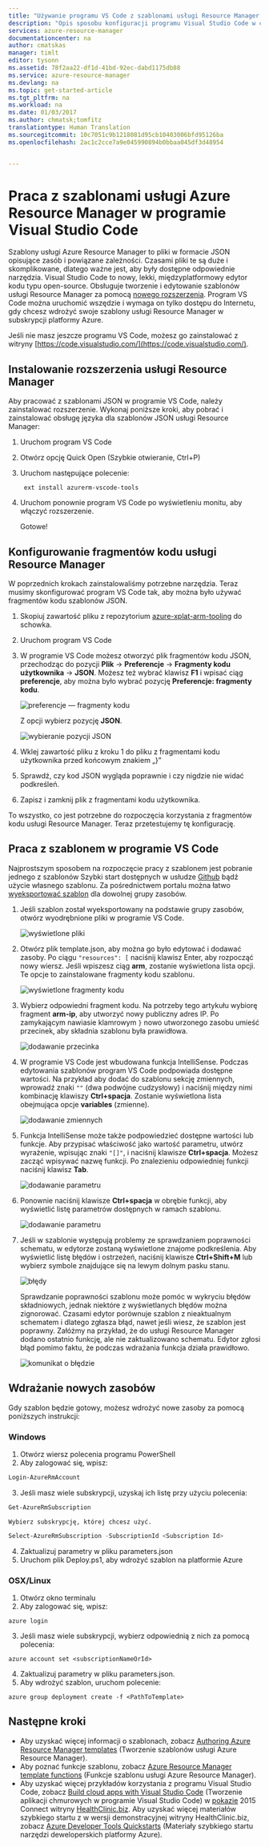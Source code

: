 ```yaml
---
title: "Używanie programu VS Code z szablonami usługi Resource Manager | Microsoft Docs"
description: "Opis sposobu konfiguracji programu Visual Studio Code w celu tworzenia szablonów usługi Azure Resource Manager."
services: azure-resource-manager
documentationcenter: na
author: cmatskas
manager: timlt
editor: tysonn
ms.assetid: 78f2aa22-df1d-41bd-92ec-dabd1175db88
ms.service: azure-resource-manager
ms.devlang: na
ms.topic: get-started-article
ms.tgt_pltfrm: na
ms.workload: na
ms.date: 01/03/2017
ms.author: chmatsk;tomfitz
translationtype: Human Translation
ms.sourcegitcommit: 10c7051c9b1218081d95cb10403006bfd95126ba
ms.openlocfilehash: 2ac1c2cce7a9e045990894b0bbaa045df3d48954


---
```

# <a name="working-with-azure-resource-manager-templates-in-visual-studio-code"></a>Praca z szablonami usługi Azure Resource Manager w programie Visual Studio Code
Szablony usługi Azure Resource Manager to pliki w formacie JSON opisujące zasób i powiązane zależności. Czasami pliki te są duże i skomplikowane, dlatego ważne jest, aby były dostępne odpowiednie narzędzia. Visual Studio Code to nowy, lekki, międzyplatformowy edytor kodu typu open-source. Obsługuje tworzenie i edytowanie szablonów usługi Resource Manager za pomocą [nowego rozszerzenia](https://marketplace.visualstudio.com/items?itemName=msazurermtools.azurerm-vscode-tools). Program VS Code można uruchomić wszędzie i wymaga on tylko dostępu do Internetu, gdy chcesz wdrożyć swoje szablony usługi Resource Manager w subskrypcji platformy Azure.

Jeśli nie masz jeszcze programu VS Code, możesz go zainstalować z witryny [https://code.visualstudio.com/](https://code.visualstudio.com/).

## <a name="install-the-resource-manager-extension"></a>Instalowanie rozszerzenia usługi Resource Manager
Aby pracować z szablonami JSON w programie VS Code, należy zainstalować rozszerzenie. Wykonaj poniższe kroki, aby pobrać i zainstalować obsługę języka dla szablonów JSON usługi Resource Manager:

1. Uruchom program VS Code 
2. Otwórz opcję Quick Open (Szybkie otwieranie, Ctrl+P) 
3. Uruchom następujące polecenie: 
   
        ext install azurerm-vscode-tools
4. Uruchom ponownie program VS Code po wyświetleniu monitu, aby włączyć rozszerzenie. 
   
   Gotowe!

## <a name="set-up-resource-manager-snippets"></a>Konfigurowanie fragmentów kodu usługi Resource Manager
W poprzednich krokach zainstalowaliśmy potrzebne narzędzia. Teraz musimy skonfigurować program VS Code tak, aby można było używać fragmentów kodu szablonów JSON.

1. Skopiuj zawartość pliku z repozytorium [azure-xplat-arm-tooling](https://raw.githubusercontent.com/Azure/azure-xplat-arm-tooling/master/VSCode/armsnippets.json) do schowka.
2. Uruchom program VS Code 
3. W programie VS Code możesz otworzyć plik fragmentów kodu JSON, przechodząc do pozycji **Plik** -> **Preferencje** -> **Fragmenty kodu użytkownika** -> **JSON**. Możesz też wybrać klawisz **F1** i wpisać ciąg **preferencje**, aby można było wybrać pozycję **Preferencje: fragmenty kodu**.
   
    ![preferencje — fragmenty kodu](./media/resource-manager-vs-code/preferences-snippets.png)
   
    Z opcji wybierz pozycję **JSON**.
   
    ![wybieranie pozycji JSON](./media/resource-manager-vs-code/select-json.png)
4. Wklej zawartość pliku z kroku 1 do pliku z fragmentami kodu użytkownika przed końcowym znakiem „}” 
5. Sprawdź, czy kod JSON wygląda poprawnie i czy nigdzie nie widać podkreśleń. 
6. Zapisz i zamknij plik z fragmentami kodu użytkownika.

To wszystko, co jest potrzebne do rozpoczęcia korzystania z fragmentów kodu usługi Resource Manager. Teraz przetestujemy tę konfigurację.

## <a name="work-with-template-in-vs-code"></a>Praca z szablonem w programie VS Code
Najprostszym sposobem na rozpoczęcie pracy z szablonem jest pobranie jednego z szablonów Szybki start dostępnych w usłudze [Github](https://github.com/Azure/azure-quickstart-templates) bądź użycie własnego szablonu. Za pośrednictwem portalu można łatwo [wyeksportować szablon](resource-manager-export-template.md) dla dowolnej grupy zasobów. 

1. Jeśli szablon został wyeksportowany na podstawie grupy zasobów, otwórz wyodrębnione pliki w programie VS Code.
   
    ![wyświetlone pliki](./media/resource-manager-vs-code/show-files.png)
2. Otwórz plik template.json, aby można go było edytować i dodawać zasoby. Po ciągu `"resources": [` naciśnij klawisz Enter, aby rozpocząć nowy wiersz. Jeśli wpiszesz ciąg **arm**, zostanie wyświetlona lista opcji. Te opcje to zainstalowane fragmenty kodu szablonu. 
   
    ![wyświetlone fragmenty kodu](./media/resource-manager-vs-code/type-snippets.png)
3. Wybierz odpowiedni fragment kodu. Na potrzeby tego artykułu wybiorę fragment **arm-ip**, aby utworzyć nowy publiczny adres IP. Po zamykającym nawiasie klamrowym `}` nowo utworzonego zasobu umieść przecinek, aby składnia szablonu była prawidłowa.
   
     ![dodawanie przecinka](./media/resource-manager-vs-code/add-comma.png)
4. W programie VS Code jest wbudowana funkcja IntelliSense. Podczas edytowania szablonów program VS Code podpowiada dostępne wartości. Na przykład aby dodać do szablonu sekcję zmiennych, wprowadź znaki `""` (dwa podwójne cudzysłowy) i naciśnij między nimi kombinację klawiszy **Ctrl+spacja**. Zostanie wyświetlona lista obejmująca opcje **variables** (zmienne).
   
    ![dodawanie zmiennych](./media/resource-manager-vs-code/add-variables.png)
5. Funkcja IntelliSense może także podpowiedzieć dostępne wartości lub funkcje. Aby przypisać właściwość jako wartość parametru, utwórz wyrażenie, wpisując znaki `"[]"`, i naciśnij klawisze **Ctrl+spacja**. Możesz zacząć wpisywać nazwę funkcji. Po znalezieniu odpowiedniej funkcji naciśnij klawisz **Tab**.
   
    ![dodawanie parametru](./media/resource-manager-vs-code/select-parameters.png)
6. Ponownie naciśnij klawisze **Ctrl+spacja** w obrębie funkcji, aby wyświetlić listę parametrów dostępnych w ramach szablonu.
   
    ![dodawanie parametru](./media/resource-manager-vs-code/select-avail-parameters.png)
7. Jeśli w szablonie występują problemy ze sprawdzaniem poprawności schematu, w edytorze zostaną wyświetlone znajome podkreślenia. Aby wyświetlić listę błędów i ostrzeżeń, naciśnij klawisze **Ctrl+Shift+M** lub wybierz symbole znajdujące się na lewym dolnym pasku stanu.
   
    ![błędy](./media/resource-manager-vs-code/errors.png)
   
    Sprawdzanie poprawności szablonu może pomóc w wykryciu błędów składniowych, jednak niektóre z wyświetlanych błędów można zignorować. Czasami edytor porównuje szablon z nieaktualnym schematem i dlatego zgłasza błąd, nawet jeśli wiesz, że szablon jest poprawny. Załóżmy na przykład, że do usługi Resource Manager dodano ostatnio funkcję, ale nie zaktualizowano schematu. Edytor zgłosi błąd pomimo faktu, że podczas wdrażania funkcja działa prawidłowo.
   
    ![komunikat o błędzie](./media/resource-manager-vs-code/unrecognized-function.png)

## <a name="deploy-your-new-resources"></a>Wdrażanie nowych zasobów
Gdy szablon będzie gotowy, możesz wdrożyć nowe zasoby za pomocą poniższych instrukcji: 

### <a name="windows"></a>Windows
1. Otwórz wiersz polecenia programu PowerShell 
2. Aby zalogować się, wpisz: 
   
  ```powershell
  Login-AzureRmAccount
  ```

3. Jeśli masz wiele subskrypcji, uzyskaj ich listę przy użyciu polecenia:

  ```powershell 
  Get-AzureRmSubscription
  ```
   
    Wybierz subskrypcję, której chcesz użyć.

  ```powershell
  Select-AzureRmSubscription -SubscriptionId <Subscription Id>
  ```

4. Zaktualizuj parametry w pliku parameters.json
5. Uruchom plik Deploy.ps1, aby wdrożyć szablon na platformie Azure

### <a name="osxlinux"></a>OSX/Linux
1. Otwórz okno terminalu 
2. Aby zalogować się, wpisz:

  ```azurecli
  azure login
  ```

3. Jeśli masz wiele subskrypcji, wybierz odpowiednią z nich za pomocą polecenia:

  ```azurecli
  azure account set <subscriptionNameOrId> 
  ```

4. Zaktualizuj parametry w pliku parameters.json.
5. Aby wdrożyć szablon, uruchom polecenie:

  ```azurecli 
  azure group deployment create -f <PathToTemplate>
  ``` 

## <a name="next-steps"></a>Następne kroki
* Aby uzyskać więcej informacji o szablonach, zobacz [Authoring Azure Resource Manager templates](resource-group-authoring-templates.md) (Tworzenie szablonów usługi Azure Resource Manager).
* Aby poznać funkcje szablonu, zobacz [Azure Resource Manager template functions](resource-group-template-functions.md) (Funkcje szablonu usługi Azure Resource Manager).
* Aby uzyskać więcej przykładów korzystania z programu Visual Studio Code, zobacz [Build cloud apps with Visual Studio Code](https://github.com/Microsoft/HealthClinic.biz/wiki/Build-cloud-apps-with-Visual-Studio-Code) (Tworzenie aplikacji chmurowych w programie Visual Studio Code) w [pokazie](https://blogs.msdn.microsoft.com/visualstudio/2015/12/08/connectdemos-2015-healthclinic-biz/) 2015 Connect witryny [HealthClinic.biz](https://github.com/Microsoft/HealthClinic.biz). Aby uzyskać więcej materiałów szybkiego startu z w wersji demonstracyjnej witryny HealthClinic.biz, zobacz [Azure Developer Tools Quickstarts](https://github.com/Microsoft/HealthClinic.biz/wiki/Azure-Developer-Tools-Quickstarts) (Materiały szybkiego startu narzędzi deweloperskich platformy Azure).




<!--HONumber=Jan17_HO1-->


